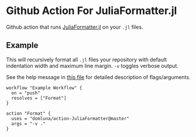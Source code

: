 # Github Action For JuliaFormatter.jl

Github action that runs [JuliaFormatter.jl](https://github.com/domluna/JuliaFormatter.jl) on your `.jl` files.

## Example

This will recursively format all `.jl` files your repository with default indentation width and maximum line margin.
`-v` toggles verbose output.

See the help message in [this file](https://github.com/domluna/JuliaFormatter.jl/blob/master/bin/format.jl) for detailed description of flags/arguments.

```workflow
workflow "Example Workflow" {
  on = "push"
  resolves = ["Format"]
}

action "Format" {
  uses = "domluna/action-JuliaFormatter@master"
  args = "-v ."
}
```

